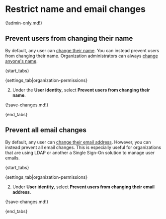 # Restrict name and email changes

{!admin-only.md!}

## Prevent users from changing their name

By default, any user can [change their name](/help/change-your-name). You
can instead prevent users from changing their name. Organization
administrators can always [change anyone's name](/help/change-a-users-name).

{start_tabs}

{settings_tab|organization-permissions}

2. Under the **User identity**, select **Prevent users from changing their name**.

{!save-changes.md!}

{end_tabs}

## Prevent all email changes

By default, any user can
[change their email address](/help/change-your-email-address). However, you
can instead prevent all email changes. This is especially useful for
organizations that are using LDAP or another a Single
Sign-On solution to manage user emails.

{start_tabs}

{settings_tab|organization-permissions}

2. Under **User identity**, select **Prevent users from changing their email address**.

{!save-changes.md!}

{end_tabs}
